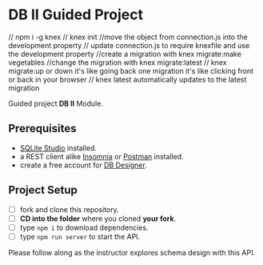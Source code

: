 # DB II Guided Project


// npm i -g knex
// knex init 
//move the object from connection.js into the development property
// update connection.js to require knexfile and use the development property
//create a migration with knex migrate:make vegetables
//change the migration with knex migrate:latest
// knex migrate:up or down it's like going back one migration it's like clicking front or back in your browser
// knex latest automatically updates to the latest migration


Guided project **DB II** Module.

## Prerequisites

- [SQLite Studio](https://sqlitestudio.pl/index.rvt?act=download) installed.
- a REST client alike [Insomnia](https://insomnia.rest/download/) or [Postman](https://www.getpostman.com/downloads/) installed.
- create a free account for [DB Designer](https://dbdesigner.net).

## Project Setup

- [ ] fork and clone this repository.
- [ ] **CD into the folder** where you cloned **your fork**.
- [ ] type `npm i` to download dependencies.
- [ ] type `npm run server` to start the API.

Please follow along as the instructor explores schema design with this API.
